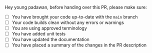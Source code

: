 Hey young padawan, before handing over this PR, please make sure:

- [ ] You have brought your code up-to-date with the `main` branch
- [ ] Your code builds clean without any errors or warnings
- [ ] You are using approved terminology
- [ ] You have added unit tests
- [ ] You have updated the documentation
- [ ] You have placed a summary of the changes in the PR description
